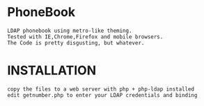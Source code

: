 PhoneBook
=========

	LDAP phonebook using metro-like theming. 
	Tested with IE,Chrome,Firefox and mobile browsers.
	The Code is pretty disgusting, but whatever.


INSTALLATION
============
	copy the files to a web server with php + php-ldap installed
	edit getnumber.php to enter your LDAP credentials and binding
